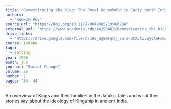 ```yaml
---
title: "Domesticating the King: The Royal Household in Early North India"
authors:
  - "Kumkum Roy"
source_url: "https://doi.org/10.1177/0049085719960204"
external_url: "https://www.academia.edu/44190402/Domesticating_the_king_the_royal_household_in_early_north_India"
drive_links:
  - "https://drive.google.com/file/d/198_ug9mFqkj_7u-3-QCXLl55wycAeFcm/view?usp=drivesdk"
course: jataka
tags:
  - setting
year: 1996
month: jun
journal: "Social Change"
volume: 26
number: 2
pages: "34--44"
---
```


An overview of Kings and their families in the Jātaka Tales and what their stories say about the ideology of Kingship in ancient India.
